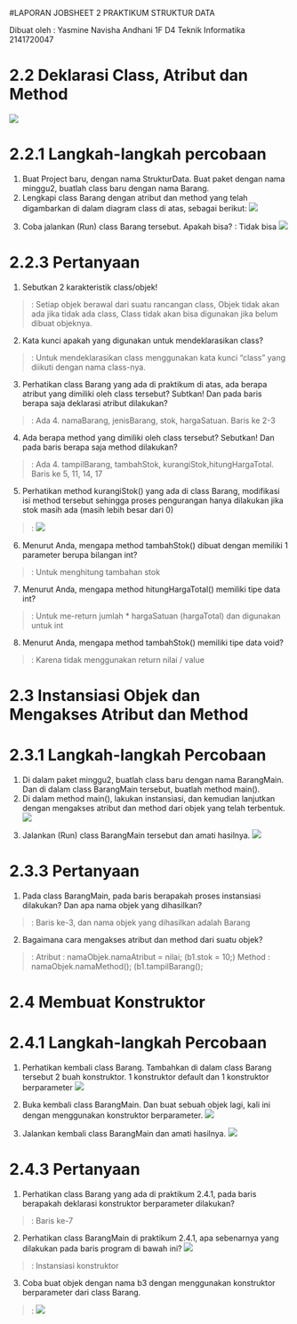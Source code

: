 #LAPORAN JOBSHEET 2 PRAKTIKUM STRUKTUR DATA

Dibuat oleh :
Yasmine Navisha Andhani
1F D4 Teknik Informatika
2141720047

# 2.2 Deklarasi Class, Atribut dan Method
  <img src="J2 (2.2).png"> <p>

# 2.2.1 Langkah-langkah percobaan
1. Buat Project baru, dengan nama StrukturData. Buat paket dengan nama minggu2, buatlah class 
baru dengan nama Barang.
2. Lengkapi class Barang dengan atribut dan method yang telah digambarkan di dalam diagram 
class di atas, sebagai berikut:
   <img src="J2 (2.2.1 -2).png"> <p>
3. Coba jalankan (Run) class Barang tersebut. Apakah bisa?
   : Tidak bisa
   <img src="J2 (2.2.2).png"> <p>

# 2.2.3 Pertanyaan
1. Sebutkan 2 karakteristik class/objek!
  > : Setiap objek berawal dari suatu rancangan class, Objek tidak akan ada jika tidak ada class, Class tidak akan bisa digunakan jika belum dibuat objeknya.
2. Kata kunci apakah yang digunakan untuk mendeklarasikan class?
  > : Untuk mendeklarasikan class menggunakan kata kunci “class” yang diikuti dengan nama class-nya.
3. Perhatikan class Barang yang ada di praktikum di atas, ada berapa atribut yang dimiliki oleh class tersebut? Subtkan! Dan pada baris berapa saja deklarasi atribut dilakukan?
  > : Ada 4. namaBarang, jenisBarang, stok, hargaSatuan. Baris ke 2-3
4. Ada berapa method yang dimiliki oleh class tersebut? Sebutkan! Dan pada baris berapa saja method dilakukan?
  > : Ada 4. tampilBarang, tambahStok, kurangiStok,hitungHargaTotal. Baris ke 5, 11, 14, 17
5. Perhatikan method kurangiStok() yang ada di class Barang, modifikasi isi method tersebut 
sehingga proses pengurangan hanya dilakukan jika stok masih ada (masih lebih besar dari 0) 
  > : <img src="J2 (2.2.3 - 5).png"> <p>
6. Menurut Anda, mengapa method tambahStok() dibuat dengan memiliki 1 parameter berupa bilangan int?
  > : Untuk menghitung tambahan stok
7. Menurut Anda, mengapa method hitungHargaTotal() memiliki tipe data int?
  > : Untuk me-return jumlah * hargaSatuan (hargaTotal) dan digunakan untuk int
8. Menurut Anda, mengapa method tambahStok() memiliki tipe data void?
  > : Karena tidak menggunakan return nilai / value

# 2.3 Instansiasi Objek dan Mengakses Atribut dan Method

# 2.3.1 Langkah-langkah Percobaan
1. Di dalam paket minggu2, buatlah class baru dengan nama BarangMain. Dan di dalam class 
BarangMain tersebut, buatlah method main().
2. Di dalam method main(), lakukan instansiasi, dan kemudian lanjutkan dengan mengakses atribut 
dan method dari objek yang telah terbentuk.
   <img src="J2 (2.3.1).png"> <p>
3. Jalankan (Run) class BarangMain tersebut dan amati hasilnya.
   <img src="J2 (2.3.1 - 3).png"> <p>
# 2.3.3 Pertanyaan
1. Pada class BarangMain, pada baris berapakah proses instansiasi dilakukan? Dan apa nama objek yang dihasilkan?
  > : Baris ke-3, dan nama objek yang dihasilkan adalah Barang
2. Bagaimana cara mengakses atribut dan method dari suatu objek?
  > : Atribut : namaObjek.namaAtribut = nilai;  (b1.stok = 10;)
      Method : namaObjek.namaMethod(); (b1.tampilBarang();

# 2.4 Membuat Konstruktor
# 2.4.1 Langkah-langkah Percobaan
1. Perhatikan kembali class Barang. Tambahkan di dalam class Barang tersebut 2 buah 
konstruktor. 1 konstruktor default dan 1 konstruktor berparameter
   <img src="J2 (2.4.1 - 1).png"> <p>
2. Buka kembali class BarangMain. Dan buat sebuah objek lagi, kali ini dengan menggunakan 
konstruktor berparameter.
   <img src="J2 (2.4.1 - 2).png"> <p>
3. Jalankan kembali class BarangMain dan amati hasilnya.
   <img src="J2 (2.3.1 - 3).png"> <p>
# 2.4.3 Pertanyaan
1. Perhatikan class Barang yang ada di praktikum 2.4.1, pada baris berapakah deklarasi konstruktor berparameter dilakukan?
  > : Baris ke-7
2. Perhatikan class BarangMain di praktikum 2.4.1, apa sebenarnya yang dilakukan pada baris program di bawah ini?
   <img src="J2 (2.4.3 - 2).png"> <p>
  > : Instansiasi konstruktor
3. Coba buat objek dengan nama b3 dengan menggunakan konstruktor berparameter dari class Barang.
  > : <img src="J2 (2.4.3 - 3).png"> <p>
